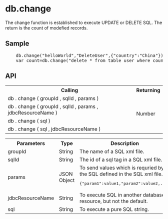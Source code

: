 <H1>db.change</H1>

The change function is established to execute UPDATE or DELETE SQL.
The return is the count of modefied records.
<h2>Sample</h2>
<pre>
	db.change("helloWorld","DeleteUser",{"country":"China"});
	var count=db.change("delete * from table_user where country='China'");
</pre>

<h2>API</h2>

<table>
<tr><th>Calling</th><th>Returning</th></tr>
<tr><td>db . change ( groupId , sqlId , params )</td><td rowspan=4>Number</td></tr>
<tr><td>db . change ( groupId , sqlId , params , jdbcResourceName )</td></tr>
<tr><td>db . change ( sql )</td></tr>
<tr><td>db . change ( sql , jdbcResourceName )</td></tr>
</table>

<table>
<tr><th>Parameters</th><th>Type</th><th>Description</th></tr>
<tr><td>groupId</td><td>String</td><td>The name of a SQL xml file.</td></tr>
<tr><td>sqlId</td><td>String</td><td>The id of a sql tag in a SQL xml file.</td></tr>
<tr><td>params</td><td>JSON Object</td>
<td>To send values which is requried by the SQL defined in the SQL xml file. 
<pre>{"param1":value1,"param2":value2,...}</pre>
</td></tr>
<tr><td>jdbcResourceName</td><td>String</td><td>To execute SQL in another database resource, but not the default. </td></tr>
<tr><td>sql</td><td>String</td><td>To execute a pure SQL string.</td></tr>
</table>

